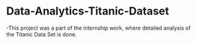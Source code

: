 # Data-Analytics-Titanic-Dataset
-This project was a part of the internship work, where detailed analysis of the Titanic Data Set is done.
